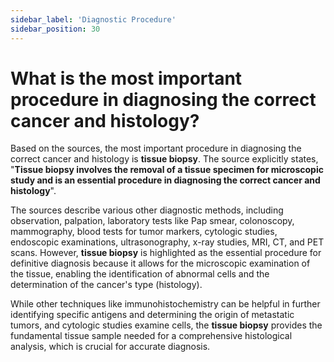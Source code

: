 ```yaml
---
sidebar_label: 'Diagnostic Procedure'
sidebar_position: 30
---
```

# What is the most important procedure in diagnosing the correct cancer and histology?

Based on the sources, the most important procedure in diagnosing the correct cancer and histology is **tissue biopsy**. The source explicitly states, "**Tissue biopsy involves the removal of a tissue specimen for microscopic study and is an essential procedure in diagnosing the correct cancer and histology**".

The sources describe various other diagnostic methods, including observation, palpation, laboratory tests like Pap smear, colonoscopy, mammography, blood tests for tumor markers, cytologic studies, endoscopic examinations, ultrasonography, x-ray studies, MRI, CT, and PET scans. However, **tissue biopsy** is highlighted as the essential procedure for definitive diagnosis because it allows for the microscopic examination of the tissue, enabling the identification of abnormal cells and the determination of the cancer's type (histology).

While other techniques like immunohistochemistry can be helpful in further identifying specific antigens and determining the origin of metastatic tumors, and cytologic studies examine cells, the **tissue biopsy** provides the fundamental tissue sample needed for a comprehensive histological analysis, which is crucial for accurate diagnosis.